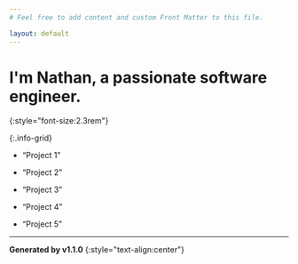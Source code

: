 ```yaml
---
# Feel free to add content and custom Front Matter to this file.

layout: default
---
```



# I'm Nathan, a passionate software engineer. 
{:style="font-size:2.3rem"}


<section-wrapper class="fade-in-animation" style="padding-top:2rem">
  <section markdown="1">

{:.info-grid}
- <sl-card markdown="block">

  <q>Project 1</q>


- <sl-card markdown="block">

  <q>Project 2</q>

- <sl-card markdown="block">

  <q>Project 3</q>

- <sl-card markdown="block">

  <q>Project 4</q>

- <sl-card markdown="block">

  <q>Project 5</q>


</section>
</section-wrapper>

----

**Generated by v1.1.0**
{:style="text-align:center"}
